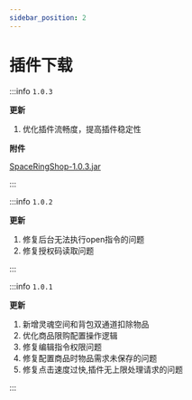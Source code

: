 ```yaml
---
sidebar_position: 2
---
```


# 插件下载

:::info `1.0.3`

**更新**

1. 优化插件流畅度，提高插件稳定性

**附件**

[SpaceRingShop-1.0.3.jar](https://www.goodmc.cn/plugin/SpaceRingShop/SpaceRingShop-1.0.3.jar)

:::

:::info `1.0.2`

**更新**

1. 修复后台无法执行open指令的问题
2. 修复授权码读取问题

:::

:::info `1.0.1`

**更新**

1. 新增灵魂空间和背包双通道扣除物品
2. 优化商品限购配置操作逻辑
3. 修复编辑指令权限问题
4. 修复配置商品时物品需求未保存的问题
5. 修复点击速度过快,插件无上限处理请求的问题

:::
